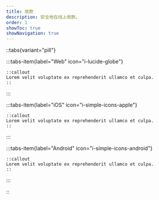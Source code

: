 ```yaml
---
title: 收款
description: 安全地在线上收款。
order: 1
showToc: true
showNavigation: true
---
```


::tabs{variant="pill"}

  :::tabs-item{label="Web" icon="i-lucide-globe"}

  ```mdc
  ::callout
  Lorem velit voluptate ex reprehenderit ullamco et culpa.
  ::
  ```

  :::

  :::tabs-item{label="iOS" icon="i-simple-icons-apple"}

    ::callout
    Lorem velit voluptate ex reprehenderit ullamco et culpa.
    ::

  :::

  :::tabs-item{label="Android" icon="i-simple-icons-android"}

    ::callout
    Lorem velit voluptate ex reprehenderit ullamco et culpa.
    ::

  :::

::
